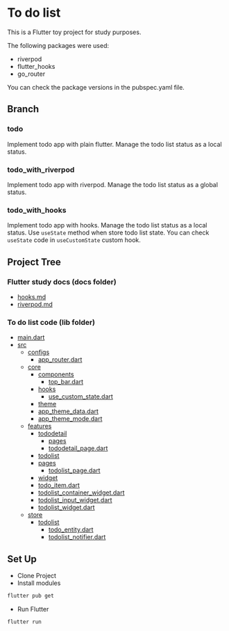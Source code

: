 # To do list

This is a Flutter toy project for study purposes.

The following packages were used:

- riverpod
- flutter_hooks
- go_router

You can check the package versions in the pubspec.yaml file.

## Branch
### todo
Implement todo app with plain flutter.
Manage the todo list status as a local status.

### todo_with_riverpod
Implement todo app with riverpod.
Manage the todo list status as a global status.

### todo_with_hooks
Implement todo app with hooks.
Manage the todo list status as a local status.
Use `useState` method when store todo list state.
You can check `useState` code in `useCustomState` custom hook.

## Project Tree

### Flutter study docs (docs folder)
 * [hooks.md](docs/hooks.md)
 * [riverpod.md](docs/riverpod.md)


### To do list code (lib folder)
 * [main.dart](lib/main.dart)
 * [src](lib/src)
     * [configs](lib/src/configs)
       * [app_router.dart](lib/src/configs/app_router.dart)
     * [core](lib/src/core)
       * [components](lib/src/core/components)
         * [top_bar.dart](lib/src/core/components/top_bar.dart)
       * [hooks](lib/src/core/hooks)
         * [use_custom_state.dart](lib/src/core/hooks/use_custom_state.dart)
       * [theme](lib/src/core/theme)
       * [app_theme_data.dart](lib/src/core/theme/app_theme_data.dart)
       * [app_theme_mode.dart](lib/src/core/theme/app_theme_mode.dart)
     * [features](lib/src/features)
       * [tododetail](lib/src/features/tododetail)
         * [pages](lib/src/features/tododetail/pages)
         * [tododetail_page.dart](lib/src/features/tododetail/pages/tododetail_page.dart)
       * [todolist](lib/src/features/todolist)
       * [pages](lib/src/features/todolist/pages)
         * [todolist_page.dart](lib/src/features/todolist/pages/todolist_page.dart)
       * [widget](lib/src/features/todolist/widget)
       * [todo_item.dart](lib/src/features/todolist/widget/todo_item.dart)
       * [todolist_container_widget.dart](lib/src/features/todolist/widget/todolist_container_widget.dart)
       * [todolist_input_widget.dart](lib/src/features/todolist/widget/todolist_input_widget.dart)
       * [todolist_widget.dart](lib/src/features/todolist/widget/todolist_widget.dart)
     * [store](lib/src/store)
         * [todolist](lib/src/store/todolist)
             * [todo_entity.dart](lib/src/store/todolist/todo_entity.dart)
             * [todolist_notifier.dart](lib/src/store/todolist/todolist_notifier.dart)


## Set Up

- Clone Project
- Install modules

```bash
flutter pub get
```

- Run Flutter

```bash
flutter run
```
